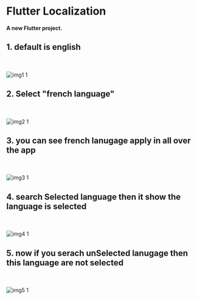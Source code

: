 # Flutter Localization

**A new Flutter project.**


**<h2>1. default is english</h2>** <br/><br/>
![img1 1](https://github.com/user-attachments/assets/01e01bb6-fa9f-4f87-9289-8ea03119a130)

**<h2>2. Select "french language"</h2>** <br/><br/>
![img2 1](https://github.com/user-attachments/assets/c95ca364-0612-469a-aab2-ca987aee0b95)

**<h2>3. you can see french lanugage apply in all over the app</h2>** <br/><br/>
![img3 1](https://github.com/user-attachments/assets/ee84fb3b-ac07-4cf5-9f17-b633ca269f9c)

**<h2>4. search Selected language then it show the language is selected</h2>** <br/><br/>
![img4 1](https://github.com/user-attachments/assets/e212e2cd-1696-49b8-9c8a-4dca844caa1c)

**<h2>5. now if you serach unSelected lanugage then this language are not selected</h2>** <br/><br/>
![img5 1](https://github.com/user-attachments/assets/4492659e-b070-422c-84d2-fd0a288161e9)

